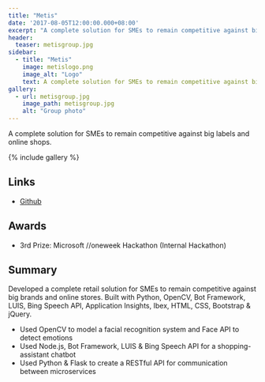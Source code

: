 ```yaml
---
title: "Metis"
date: '2017-08-05T12:00:00.000+08:00'
excerpt: "A complete solution for SMEs to remain competitive against big labels and online shops."
header:
  teaser: metisgroup.jpg
sidebar:
  - title: "Metis"
    image: metislogo.png
    image_alt: "Logo"
    text: A complete solution for SMEs to remain competitive against big labels and online shops.
gallery:
  - url: metisgroup.jpg
    image_path: metisgroup.jpg
    alt: "Group photo"
---
```


A complete solution for SMEs to remain competitive against big labels and online shops.

{% include gallery %}

## Links

* [Github](https://github.com/chrisckwong821/Metis)

## Awards

* 3rd Prize: Microsoft //oneweek Hackathon (Internal Hackathon)

## Summary

Developed a complete retail solution for SMEs to remain competitive against big brands and online stores. Built with Python, OpenCV, Bot Framework, LUIS, Bing Speech API, Application Insights, Ibex, HTML, CSS, Bootstrap & jQuery.

* Used OpenCV to model a facial recognition system and Face API to detect emotions
* Used Node.js, Bot Framework, LUIS & Bing Speech API for a shopping-assistant chatbot
* Used Python & Flask to create a RESTful API for communication between microservices
